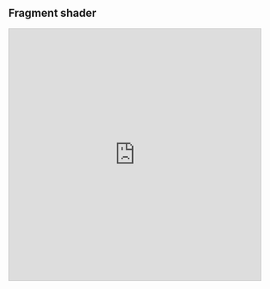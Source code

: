 

## Fragment shader

<iframe src="https://www.desmos.com/calculator/fofydrkkvz?embed" width="500" height="500" style="border: 1px solid #ccc" frameborder=0></iframe>